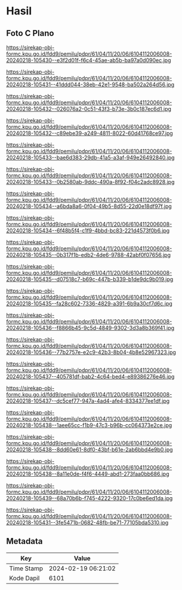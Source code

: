 # Hasil

## Foto C Plano

https://sirekap-obj-formc.kpu.go.id/fdd9/pemilu/pdpr/61/04/11/20/06/6104112006008-20240218-105430--e3f2d01f-f6c4-45ae-ab5b-ba97a0d090ec.jpg

https://sirekap-obj-formc.kpu.go.id/fdd9/pemilu/pdpr/61/04/11/20/06/6104112006008-20240218-105431--41ddd044-38eb-42e1-9548-ba502a264d56.jpg

https://sirekap-obj-formc.kpu.go.id/fdd9/pemilu/pdpr/61/04/11/20/06/6104112006008-20240218-105432--026076a2-0c51-43f3-b73e-3b0c187ec6d1.jpg

https://sirekap-obj-formc.kpu.go.id/fdd9/pemilu/pdpr/61/04/11/20/06/6104112006008-20240218-105432--c89ebe39-a249-4811-8022-60d41768ce97.jpg

https://sirekap-obj-formc.kpu.go.id/fdd9/pemilu/pdpr/61/04/11/20/06/6104112006008-20240218-105433--bae6d383-29db-41a5-a3af-949e26492840.jpg

https://sirekap-obj-formc.kpu.go.id/fdd9/pemilu/pdpr/61/04/11/20/06/6104112006008-20240218-105433--0b2580ab-9ddc-490a-8f92-f04c2adc8928.jpg

https://sirekap-obj-formc.kpu.go.id/fdd9/pemilu/pdpr/61/04/11/20/06/6104112006008-20240218-105434--a6bda8a6-0f04-49b5-8d55-22d0e18df97f.jpg

https://sirekap-obj-formc.kpu.go.id/fdd9/pemilu/pdpr/61/04/11/20/06/6104112006008-20240218-105434--6f48b5f4-c1f9-4bbd-bc83-221d4573f0b6.jpg

https://sirekap-obj-formc.kpu.go.id/fdd9/pemilu/pdpr/61/04/11/20/06/6104112006008-20240218-105435--0b317f1b-edb2-4de6-9788-42abf0f07656.jpg

https://sirekap-obj-formc.kpu.go.id/fdd9/pemilu/pdpr/61/04/11/20/06/6104112006008-20240218-105435--d07518c7-b69c-447b-b339-b1de9dc9b019.jpg

https://sirekap-obj-formc.kpu.go.id/fdd9/pemilu/pdpr/61/04/11/20/06/6104112006008-20240218-105435--fa28c602-7336-4829-a391-6b9a30cf7d6c.jpg

https://sirekap-obj-formc.kpu.go.id/fdd9/pemilu/pdpr/61/04/11/20/06/6104112006008-20240218-105436--f8866b45-9c5d-4849-9302-3d3a8b369f41.jpg

https://sirekap-obj-formc.kpu.go.id/fdd9/pemilu/pdpr/61/04/11/20/06/6104112006008-20240218-105436--77b2757e-e2c9-42b3-8b04-4b8e52967323.jpg

https://sirekap-obj-formc.kpu.go.id/fdd9/pemilu/pdpr/61/04/11/20/06/6104112006008-20240218-105437--405781df-bab2-4c64-bed4-e89386276e46.jpg

https://sirekap-obj-formc.kpu.go.id/fdd9/pemilu/pdpr/61/04/11/20/06/6104112006008-20240218-105437--dc5cef77-947a-4ad4-afe4-8334377ee1df.jpg

https://sirekap-obj-formc.kpu.go.id/fdd9/pemilu/pdpr/61/04/11/20/06/6104112006008-20240218-105438--1aee65cc-f1b9-47c3-b96b-cc064373e2ce.jpg

https://sirekap-obj-formc.kpu.go.id/fdd9/pemilu/pdpr/61/04/11/20/06/6104112006008-20240218-105438--8dd60e61-8df0-43bf-b61e-2ab6bbd4e9b0.jpg

https://sirekap-obj-formc.kpu.go.id/fdd9/pemilu/pdpr/61/04/11/20/06/6104112006008-20240218-105438--8a11e0de-f4f6-4449-abd1-273faa0bb686.jpg

https://sirekap-obj-formc.kpu.go.id/fdd9/pemilu/pdpr/61/04/11/20/06/6104112006008-20240218-105439--68a70b6b-f745-4222-9320-17c0be6ed1da.jpg

https://sirekap-obj-formc.kpu.go.id/fdd9/pemilu/pdpr/61/04/11/20/06/6104112006008-20240218-105431--3fe5471b-0682-48fb-be71-77105bda5310.jpg


## Metadata

| Key        | Value               |
| ---------- | ------------------- |
| Time Stamp | 2024-02-19 06:21:02 |
| Kode Dapil | 6101                |



